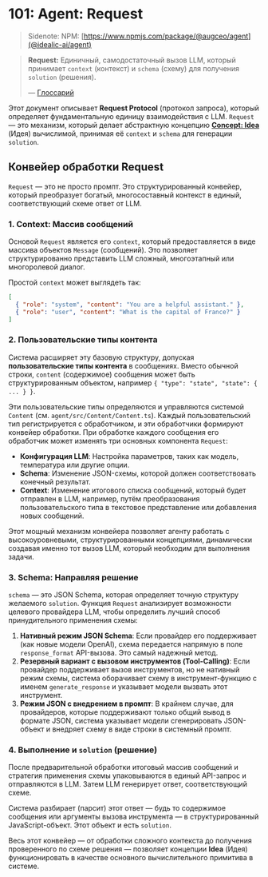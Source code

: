 # 101: Agent: Request

> Sidenote: NPM: [https://www.npmjs.com/package/@augceo/agent](@idealic-ai/agent)

> **Request:** Единичный, самодостаточный вызов LLM, который принимает `context` (контекст) и `schema` (схему) для получения `solution` (решения).
>
> — [Глоссарий](./000_glossary.md)

Этот документ описывает **Request Protocol** (протокол запроса), который определяет фундаментальную единицу взаимодействия с LLM. `Request` — это механизм, который делает абстрактную концепцию **[Concept: Idea](./001_concept_idea.md)** (Идея) вычислимой, принимая её `context` и `schema` для генерации `solution`.

## Конвейер обработки Request

`Request` — это не просто промпт. Это структурированный конвейер, который преобразует богатый, многосоставный контекст в единый, соответствующий схеме ответ от LLM.

### 1. Context: Массив сообщений

Основой `Request` является его `context`, который предоставляется в виде массива объектов `Message` (сообщений). Это позволяет структурированно представить LLM сложный, многоэтапный или многоролевой диалог.

Простой `context` может выглядеть так:

```json
[
  { "role": "system", "content": "You are a helpful assistant." },
  { "role": "user", "content": "What is the capital of France?" }
]
```

### 2. Пользовательские типы контента

Система расширяет эту базовую структуру, допуская **пользовательские типы контента** в сообщениях. Вместо обычной строки, `content` (содержимое) сообщения может быть структурированным объектом, например `{ "type": "state", "state": { ... } }`.

Эти пользовательские типы определяются и управляются системой `Content` (см. `agent/src/Content/Content.ts`). Каждый пользовательский тип регистрируется с обработчиком, и эти обработчики формируют конвейер обработки. При обработке каждого сообщения его обработчик может изменять три основных компонента `Request`:

- **Конфигурация LLM**: Настройка параметров, таких как модель, температура или другие опции.
- **Schema**: Изменение JSON-схемы, которой должен соответствовать конечный результат.
- **Context**: Изменение итогового списка сообщений, который будет отправлен в LLM, например, путём преобразования пользовательского типа в текстовое представление или добавления новых сообщений.

Этот мощный механизм конвейера позволяет агенту работать с высокоуровневыми, структурированными концепциями, динамически создавая именно тот вызов LLM, который необходим для выполнения задачи.

### 3. Schema: Направляя решение

`schema` — это JSON Schema, которая определяет точную структуру желаемого `solution`. Функция `Request` анализирует возможности целевого провайдера LLM, чтобы определить лучший способ принудительного применения схемы:

1.  **Нативный режим JSON Schema**: Если провайдер его поддерживает (как новые модели OpenAI), схема передается напрямую в поле `response_format` API-вызова. Это самый надежный метод.
2.  **Резервный вариант с вызовом инструментов (Tool-Calling)**: Если провайдер поддерживает вызов инструментов, но не нативный режим схемы, система оборачивает схему в инструмент-функцию с именем `generate_response` и указывает модели вызвать этот инструмент.
3.  **Режим JSON с внедрением в промпт**: В крайнем случае, для провайдеров, которые поддерживают только общий вывод в формате JSON, система указывает модели сгенерировать JSON-объект и внедряет схему в виде строки в системный промпт.

### 4. Выполнение и `solution` (решение)

После предварительной обработки итоговый массив сообщений и стратегия применения схемы упаковываются в единый API-запрос и отправляются в LLM. Затем LLM генерирует ответ, соответствующий схеме.

Система разбирает (парсит) этот ответ — будь то содержимое сообщения или аргументы вызова инструмента — в структурированный JavaScript-объект. Этот объект и есть `solution`.

Весь этот конвейер — от обработки сложного контекста до получения проверенного по схеме решения — позволяет концепции **Idea** (Идея) функционировать в качестве основного вычислительного примитива в системе.